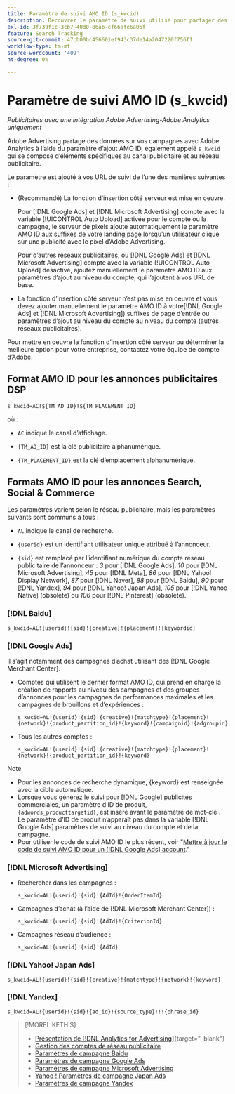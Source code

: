 ```yaml
---
title: Paramètre de suivi AMO ID (s_kwcid)
description: Découvrez le paramètre de suivi utilisé pour partager des données d’Adobe Advertising avec Adobe Analytics.
exl-id: 3f739f1c-3cb7-40d0-86ab-cf66afe6a06f
feature: Search Tracking
source-git-commit: 47cb00bc456601ef943c37de14a2047220f756f1
workflow-type: tm+mt
source-wordcount: '409'
ht-degree: 0%

---
```


# Paramètre de suivi AMO ID (s_kwcid)

*Publicitaires avec une intégration Adobe Advertising-Adobe Analytics uniquement*

<!-- This should go in the Analytics integration chapter > IDs page, under "AMO IDs."  But I'll need to update with when/where to add the code for DSP clients. -->

Adobe Advertising partage des données sur vos campagnes avec Adobe Analytics à l’aide du paramètre d’ajout AMO ID, également appelé `s_kwcid` qui se compose d’éléments spécifiques au canal publicitaire et au réseau publicitaire.

<!-- add everything below to IDs page -->

Le paramètre est ajouté à vos URL de suivi de l’une des manières suivantes :

* (Recommandé) La fonction d’insertion côté serveur est mise en oeuvre.

  Pour [!DNL Google Ads] et [!DNL Microsoft Advertising] compte avec la variable [!UICONTROL Auto Upload] activée pour le compte ou la campagne, le serveur de pixels ajoute automatiquement le paramètre AMO ID aux suffixes de votre landing page lorsqu’un utilisateur clique sur une publicité <!-- click a search ad or views a display ad --> avec le pixel d’Adobe Advertising.

  Pour d’autres réseaux publicitaires, ou [!DNL Google Ads] et [!DNL Microsoft Advertising] compte avec la variable [!UICONTROL Auto Upload] désactivé, ajoutez manuellement le paramètre AMO ID aux paramètres d’ajout au niveau du compte, qui l’ajoutent à vos URL de base.

* <!-- (Search, Social, & Commerce only) -->La fonction d’insertion côté serveur n’est pas mise en oeuvre et vous devez ajouter manuellement le paramètre AMO ID à votre[!DNL Google Ads] et [!DNL Microsoft Advertising]) suffixes de page d’entrée ou paramètres d’ajout au niveau du compte au niveau du compte (autres réseaux publicitaires).

Pour mettre en oeuvre la fonction d’insertion côté serveur ou déterminer la meilleure option pour votre entreprise, contactez votre équipe de compte d’Adobe.

## Format AMO ID pour les annonces publicitaires DSP

`s_kwcid=AC!${TM_AD_ID}!${TM_PLACEMENT_ID}`

où :

* `AC` indique le canal d’affichage.

* `{TM_AD_ID}` est la clé publicitaire alphanumérique.

* `{TM_PLACEMENT_ID}` est la clé d’emplacement alphanumérique.

## Formats AMO ID pour les annonces Search, Social &amp; Commerce

Les paramètres varient selon le réseau publicitaire, mais les paramètres suivants sont communs à tous :

* `AL` indique le canal de recherche. <!-- what about social/Facebook, and display ads on Google (like Gmail, YouTube)? -->

* `{userid}` est un identifiant utilisateur unique attribué à l’annonceur.

* `{sid}` est remplacé par l’identifiant numérique du compte réseau publicitaire de l’annonceur : *3* pour [!DNL Google Ads], *10* pour [!DNL Microsoft Advertising], *45* pour [!DNL Meta], *86* pour [!DNL Yahoo! Display Network], *87* pour [!DNL Naver], *88* pour [!DNL Baidu], *90* pour [!DNL Yandex], *94* pour [!DNL Yahoo! Japan Ads], *105* pour [!DNL Yahoo Native] (obsolète) ou *106* pour [!DNL Pinterest] (obsolète).

### [!DNL Baidu]

`s_kwcid=AL!{userid}!{sid}!{creative}!{placement}!{keywordid}`

### [!DNL Google Ads]

Il s’agit notamment des campagnes d’achat utilisant des [!DNL Google Merchant Center].

* Comptes qui utilisent le dernier format AMO ID, qui prend en charge la création de rapports au niveau des campagnes et des groupes d’annonces pour les campagnes de performances maximales et les campagnes de brouillons et d’expériences :

  `s_kwcid=AL!{userid}!{sid}!{creative}!{matchtype}!{placement}!{network}!{product_partition_id}!{keyword}!{campaignid}!{adgroupid}`

* Tous les autres comptes :

  `s_kwcid=AL!{userid}!{sid}!{creative}!{matchtype}!{placement}!{network}!{product_partition_id}!{keyword}`

>[!NOTE]
>
>* Pour les annonces de recherche dynamique, {keyword} est renseignée avec la cible automatique.
>* Lorsque vous générez le suivi pour [!DNL Google] publicités commerciales, un paramètre d’ID de produit, `{adwords_producttargetid}`, est inséré avant le paramètre de mot-clé . Le paramètre d’ID de produit n’apparaît pas dans la variable [!DNL Google Ads] paramètres de suivi au niveau du compte et de la campagne.
>* Pour utiliser le code de suivi AMO ID le plus récent, voir &quot;[Mettre à jour le code de suivi AMO ID pour un [!DNL Google Ads] account](/help/search-social-commerce/campaign-management/accounts/update-amo-id-google.md).&quot; <!-- Update terminology there too. -->

<!--

### [!DNL Meta]

`s_kwcid=AL!{userid}!{sid}!{{ad.id}}!{{campaign.id}}!{{adset.id}}`

where:

* `{{ad.id}}` is the unique numeric ID for the ad/creative.

* `{{campaign.id}}` is the unique ID for the campaign.

* `{{adset.id}}` is the unique ID for the ad set.

-->

### [!DNL Microsoft Advertising]

* Rechercher dans les campagnes :

  `s_kwcid=AL!{userid}!{sid}!{AdId}!{OrderItemId}`

* Campagnes d’achat (à l’aide de [!DNL Microsoft Merchant Center]) :

  `s_kwcid=AL!{userid}!{sid}!{AdId}!{CriterionId}`

* Campagnes réseau d’audience :

  `s_kwcid=AL!{userid}!{sid}!{AdId}`

### [!DNL Yahoo! Japan Ads]

`s_kwcid=AL!{userid}!{sid}!{creative}!{matchtype}!{network}!{keyword}`

### [!DNL Yandex]

`s_kwcid=AL!{userid}!{sid}!{ad_id}!{source_type}!!!{phrase_id}`

>[!MORELIKETHIS]
>
>* [Présentation de [!DNL Analytics for Advertising]](/help/integrations/analytics/overview.md){target="_blank"}
>* [Gestion des comptes de réseau publicitaire](/help/search-social-commerce/campaign-management/accounts/ad-network-account-manage.md)
>* [Paramètres de campagne Baidu](/help/search-social-commerce/campaign-management/campaigns/campaign-settings-baidu.md)
>* [Paramètres de campagne Google Ads](/help/search-social-commerce/campaign-management/campaigns/campaign-settings-google.md)
>* [Paramètres de campagne Microsoft Advertising](/help/search-social-commerce/campaign-management/campaigns/campaign-settings-microsoft.md)
>* [Yahoo ! Paramètres de campagne Japan Ads](/help/search-social-commerce/campaign-management/campaigns/campaign-settings-yahoo-japan.md)
>* [Paramètres de campagne Yandex](/help/search-social-commerce/campaign-management/campaigns/campaign-settings-yandex.md)
